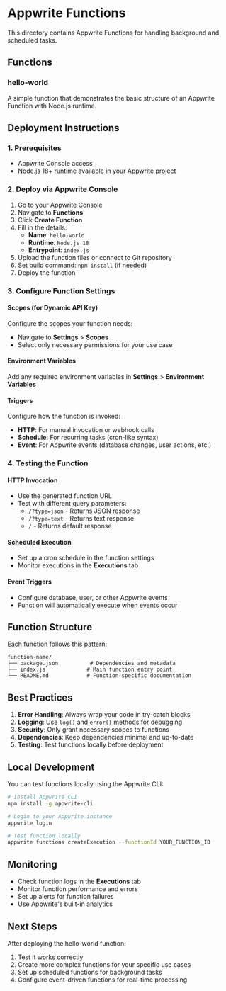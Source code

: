 # Appwrite Functions

This directory contains Appwrite Functions for handling background and scheduled tasks.

## Functions

### hello-world
A simple function that demonstrates the basic structure of an Appwrite Function with Node.js runtime.

## Deployment Instructions

### 1. Prerequisites
- Appwrite Console access
- Node.js 18+ runtime available in your Appwrite project

### 2. Deploy via Appwrite Console

1. Go to your Appwrite Console
2. Navigate to **Functions**
3. Click **Create Function**
4. Fill in the details:
   - **Name**: `hello-world`
   - **Runtime**: `Node.js 18`
   - **Entrypoint**: `index.js`
5. Upload the function files or connect to Git repository
6. Set build command: `npm install` (if needed)
7. Deploy the function

### 3. Configure Function Settings

#### Scopes (for Dynamic API Key)
Configure the scopes your function needs:
- Navigate to **Settings** > **Scopes**
- Select only necessary permissions for your use case

#### Environment Variables
Add any required environment variables in **Settings** > **Environment Variables**

#### Triggers
Configure how the function is invoked:
- **HTTP**: For manual invocation or webhook calls
- **Schedule**: For recurring tasks (cron-like syntax)
- **Event**: For Appwrite events (database changes, user actions, etc.)

### 4. Testing the Function

#### HTTP Invocation
- Use the generated function URL
- Test with different query parameters:
  - `/?type=json` - Returns JSON response
  - `/?type=text` - Returns text response
  - `/` - Returns default response

#### Scheduled Execution
- Set up a cron schedule in the function settings
- Monitor executions in the **Executions** tab

#### Event Triggers
- Configure database, user, or other Appwrite events
- Function will automatically execute when events occur

## Function Structure

Each function follows this pattern:
```
function-name/
├── package.json          # Dependencies and metadata
├── index.js             # Main function entry point
└── README.md            # Function-specific documentation
```

## Best Practices

1. **Error Handling**: Always wrap your code in try-catch blocks
2. **Logging**: Use `log()` and `error()` methods for debugging
3. **Security**: Only grant necessary scopes to functions
4. **Dependencies**: Keep dependencies minimal and up-to-date
5. **Testing**: Test functions locally before deployment

## Local Development

You can test functions locally using the Appwrite CLI:
```bash
# Install Appwrite CLI
npm install -g appwrite-cli

# Login to your Appwrite instance
appwrite login

# Test function locally
appwrite functions createExecution --functionId YOUR_FUNCTION_ID
```

## Monitoring

- Check function logs in the **Executions** tab
- Monitor function performance and errors
- Set up alerts for function failures
- Use Appwrite's built-in analytics

## Next Steps

After deploying the hello-world function:
1. Test it works correctly
2. Create more complex functions for your specific use cases
3. Set up scheduled functions for background tasks
4. Configure event-driven functions for real-time processing
